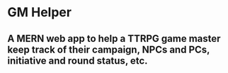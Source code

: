 # GM Helper

## A MERN web app to help a TTRPG game master keep track of their campaign, NPCs and PCs, initiative and round status, etc.
